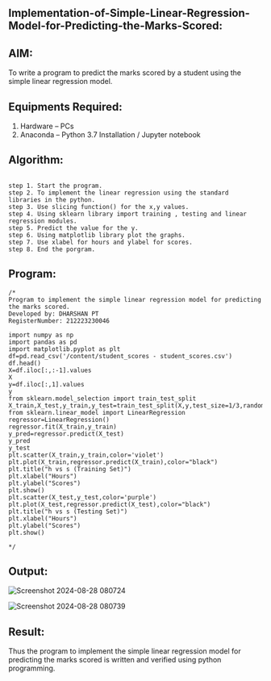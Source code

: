 ## Implementation-of-Simple-Linear-Regression-Model-for-Predicting-the-Marks-Scored:

## AIM:
To write a program to predict the marks scored by a student using the simple linear regression model.

## Equipments Required:
1. Hardware – PCs
2. Anaconda – Python 3.7 Installation / Jupyter notebook

## Algorithm:
```

step 1. Start the program.
step 2. To implement the linear regression using the standard libraries in the python.
step 3. Use slicing function() for the x,y values.
step 4. Using sklearn library import training , testing and linear regression modules.
step 5. Predict the value for the y.
step 6. Using matplotlib library plot the graphs.
step 7. Use xlabel for hours and ylabel for scores.
step 8. End the porgram.
```
## Program:
```
/*
Program to implement the simple linear regression model for predicting the marks scored.
Developed by: DHARSHAN PT
RegisterNumber: 212223230046

import numpy as np
import pandas as pd
import matplotlib.pyplot as plt
df=pd.read_csv('/content/student_scores - student_scores.csv')
df.head()
X=df.iloc[:,:-1].values
X
y=df.iloc[:,1].values
y
from sklearn.model_selection import train_test_split
X_train,X_test,y_train,y_test=train_test_split(X,y,test_size=1/3,random_state=0)
from sklearn.linear_model import LinearRegression
regressor=LinearRegression()
regressor.fit(X_train,y_train)
y_pred=regressor.predict(X_test)
y_pred
y_test
plt.scatter(X_train,y_train,color='violet')
plt.plot(X_train,regressor.predict(X_train),color="black")
plt.title("h vs s (Training Set)")
plt.xlabel("Hours")
plt.ylabel("Scores")
plt.show()
plt.scatter(X_test,y_test,color='purple')
plt.plot(X_test,regressor.predict(X_test),color="black")
plt.title("h vs s (Testing Set)")
plt.xlabel("Hours")
plt.ylabel("Scores")
plt.show()

*/
```

## Output:
![Screenshot 2024-08-28 080724](https://github.com/user-attachments/assets/21d1728e-4b3e-4250-9a48-8ebc7df4b7d7)

![Screenshot 2024-08-28 080739](https://github.com/user-attachments/assets/2d68db98-d500-41ca-918e-daf1570507ad)





## Result:
Thus the program to implement the simple linear regression model for predicting the marks scored is written and verified using python programming.
